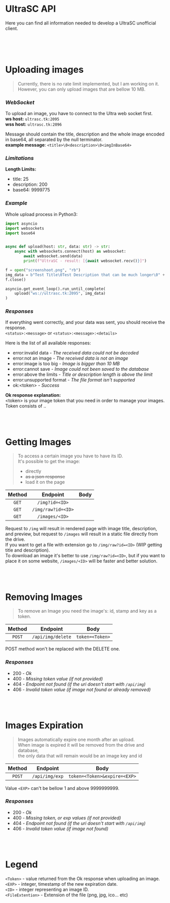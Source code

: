 # UltraSC API
Here you can find all information needed to develop a UltraSC unofficial client.

<br>
<br>
<br>

# Uploading images
> Currently, there is no rate limit implemented, but I am working on it. <br>
> However, you can only upload images that are bellow 10 MB. <br>

_<h3>WebSocket</h3>_
To upload an image, you have to connect to the Ultra web socket first. <br>
**ws host:** `ultrasc.tk:2095` <br> 
**wss host:** `ultrasc.tk:2096` <br> 

Message should contain the title, description and the whole image encoded in base64, all separated by the null terminator. <br>
**example message**: `<title>\0<description>\0<imgInBase64>`

_<h3>Limitations</h3>_

**Length Limits:** 
- title: 25  
- description: 200 
- base64: 9999775 

_<h3>Example</h3>_

Whole upload process in Python3:
```python
import asyncio
import websockets
import base64


async def upload(host: str, data: str) -> str:
    async with websockets.connect(host) as websocket:
        await websocket.send(data)
        print(f"UltraSC - result: [{await websocket.recv()}]")

f = open("screenshoot.png", "rb")
img_data = b"Test Title\0Test Description that can be much longer\0" + base64.b64encode(f.read())
f.close()

asyncio.get_event_loop().run_until_complete(
    upload("ws://ultrasc.tk:2095", img_data)
)
```

_<h3>Responses</h3>_
If everything went correctly, and your data was sent, you should receive the response. <br>
`<status>:<message>` or `<status>:<message>:<details>`

Here is the list of all available responses:
- error:invalid data                        - *The received data could not be decoded*
- error:not an image                        - *The received data is not an image*
- error:image is too big                    - *Image is bigger than 10 MB*
- error:cannot save                         - *Image could not been saved to the database*
- error:above the limits                    - *Title or description length is above the limit*
- error:unsupported format                  - *The file format isn't supported*
- ok:&lt;token&gt;   - *Success*

**Ok response explanation:** <br>
&lt;token&gt; is your image token that you need in order to manage your images. <br>
Token consists of <ID>.<TimeStamp>.<Key>

<br>
<br>

# Getting Images
> To access a certain image you have to have its ID. <br>
> It's possible to get the image:
> -  directly
> -  ~~as a json response~~
> -  load it on the page

| Method          | Endpoint                          | Body               |
| :-------------: | :-------------------------------: | :----------------: |
| `GET`           | `/img?id=<ID>`                    |                    |
| `GET`           | `/img/raw?id=<ID>`                |                    |
| `GET`           | `/images/<ID>`                    |                    |


Request to `/img` will result in rendered page with image title, description, and preview, but
request to `/images` will result in a static file directly from the drive. <br>
If you want to get a file with extension go to `/img/raw?id=<ID>` (WIP getting title and description). <br>
To download an image it's better to use `/img/raw?id=<ID>`, but if you want to place it on some website, `/images/<ID>` will be faster and better solution.

<br>
<br>

# Removing Images
> To remove an Image you need the image's: id, stamp and key as a token.

| Method          | Endpoint           | Body               |
| :-------------: | :----------------: | :----------------: |
| `POST`          | `/api/img/delete`  | `token=<Token>`    |

POST method won't be replaced with the DELETE one.

_<h3>Responses</h3>_
- 200 - *Ok*
- 400 - *Missing token value (if not provided)*
- 404 - *Endpoint not found (if the uri doesn't start with `/api/img`)*
- 406 - *Invalid token value (if image not found or already removed)*

<br>
<br>

# Images Expiration
> Images automatically expire one month after an upload. <br>
> When image is expired it will be removed from the drive and database, <br>
> the only data that will remain would be an image key and id

| Method          | Endpoint        | Body                            |
| :-------------: | :-------------: | :-----------------------------: |
| `POST`          | `/api/img/exp`  | `token=<Token>&expire=<EXP>`    |

Value `<EXP>` can't be bellow 1 and above 9999999999.

_<h3>Responses</h3>_
- 200 - *Ok*
- 400 - *Missing token, or exp values (if not provided)*
- 404 - *Endpoint not found (if the uri doesn't start with `/api/img`)*
- 406 - *Invalid token value (if image not found)*

<br>
<br>

# Legend
`<Token>` - value returned from the Ok response when uploading an image. <br>
`<EXP>` - integer, timestamp of the new expiration date. <br>
`<ID>` - integer representing an image ID. <br>
`<FileExtention>` - Extension of the file (png, jpg, ico... etc)
